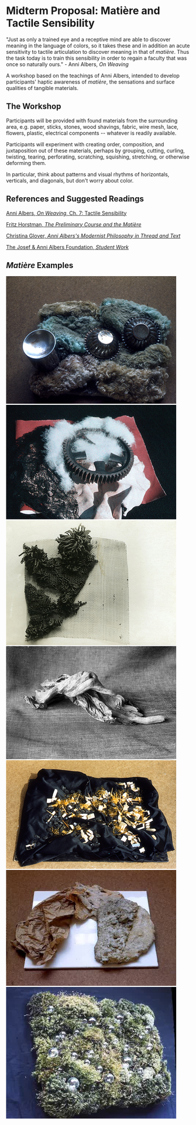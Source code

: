 # Midterm Proposal: Matière and Tactile Sensibility

"Just as only a trained eye and a receptive mind are able to discover meaning in the language of colors, so it takes these and in addition an acute sensitivity to tactile articulation to discover meaning in that of _matière_. Thus the task today is to train this sensibility in order to regain a faculty that was once so naturally ours." - Anni Albers, _On Weaving_

A workshop based on the teachings of Anni Albers, intended to develop participants' haptic awareness of _matière_, the sensations and surface qualities of tangible materials.

## The Workshop

Participants will be provided with found materials from the surrounding area, e.g. paper, sticks, stones, wood shavings, fabric, wire mesh, lace, flowers, plastic, electrical components -- whatever is readily available.

Participants will experiment with creating order, composition, and juxtaposition out of these materials, perhaps by grouping, cutting, curling, twisting, tearing, perforating, scratching, squishing, stretching, or otherwise deforming them.

In particular, think about patterns and visual rhythms of horizontals, verticals, and diagonals, but don't worry about color.

## References and Suggested Readings

[Anni Albers, _On Weaving_, Ch. 7: Tactile Sensibility](https://books.google.com/books?id=J7ryDBQPOO4C&lpg=PA1&pg=PA63#v=onepage&q&f=false)

[Fritz Horstman, _The Preliminary Course and the Matière_](http://www.theartsection.com/albers---the-matire)

[Christina Glover, _Anni Albers's Modernist Philosophy in Thread and Text_](http://diginole.lib.fsu.edu/islandora/object/fsu:185061/datastream/PDF/view)

[The Josef & Anni Albers Foundation, _Student Work_](http://www.albersfoundation.org/teaching/josef-albers/student-work/)

## _Matière_ Examples

![](img/matiere1.jpg)
![](img/matiere2.jpg)
![](img/matiere3.jpg)
![](img/matiere4.jpg)
![](img/matiere5.jpg)
![](img/matiere6.jpg)
![](img/matiere7.jpg)
